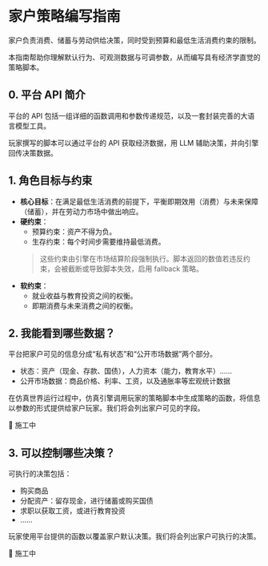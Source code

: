 # 家户策略编写指南

家户负责消费、储蓄与劳动供给决策，同时受到预算和最低生活消费约束的限制。

本指南帮助你理解默认行为、可观测数据与可调参数，从而编写具有经济学直觉的策略脚本。

## 0. 平台 API 简介

平台的 API 包括一组详细的函数调用和参数传递规范，以及一套封装完善的大语言模型工具。

玩家撰写的脚本可以通过平台的 API 获取经济数据，用 LLM 辅助决策，并向引擎回传决策数据。

## 1. 角色目标与约束

- **核心目标**：在满足最低生活消费的前提下，平衡即期效用（消费）与未来保障（储蓄），并在劳动力市场中做出响应。
- **硬约束**：
    - 预算约束：资产不得为负。
    - 生存约束：每个时间步需要维持最低消费。
    > 这些约束由引擎在市场结算阶段强制执行。脚本返回的数值若违反约束，会被截断或导致脚本失效，启用 fallback 策略。
- **软约束**：
    - 就业收益与教育投资之间的权衡。
    - 即期消费与未来消费之间的权衡。

## 2. 我能看到哪些数据？

平台把家户可见的信息分成“私有状态”和“公开市场数据”两个部分。
- 状态：资产（现金、存款、国债），人力资本（能力，教育水平）……
- 公开市场数据：商品价格、利率、工资，以及通胀率等宏观统计数据

在仿真世界运行过程中，仿真引擎调用玩家的策略脚本中生成策略的函数，将信息以参数的形式提供给家户玩家。我们将会列出家户可见的字段。

🚧 施工中

## 3. 可以控制哪些决策？

可执行的决策包括：
- 购买商品
- 分配资产：留存现金，进行储蓄或购买国债
- 求职以获取工资，或进行教育投资
- ……

玩家使用平台提供的函数以覆盖家户默认决策。我们将会列出家户可执行的决策。

🚧 施工中
